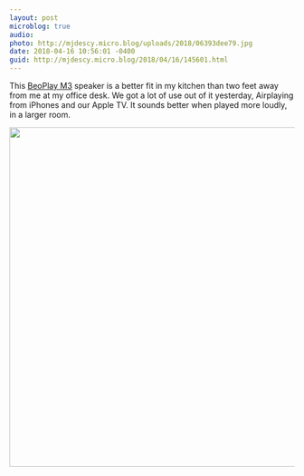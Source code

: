 ```yaml
---
layout: post
microblog: true
audio: 
photo: http://mjdescy.micro.blog/uploads/2018/06393dee79.jpg
date: 2018-04-16 10:56:01 -0400
guid: http://mjdescy.micro.blog/2018/04/16/145601.html
---
```

This [BeoPlay M3](https://www.beoplay.com/en/landingpages/beoplaym3#introducing) speaker is a better fit in my kitchen than two feet away from me at my office desk. We got a lot of use out of it yesterday, Airplaying from iPhones and our Apple TV. It sounds better when played more loudly, in a larger room.

<img src="http://mjdescy.micro.blog/uploads/2018/06393dee79.jpg" width="600" height="599" />
